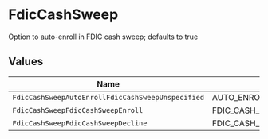 # FdicCashSweep

Option to auto-enroll in FDIC cash sweep; defaults to true


## Values

| Name                                              | Value                                             |
| ------------------------------------------------- | ------------------------------------------------- |
| `FdicCashSweepAutoEnrollFdicCashSweepUnspecified` | AUTO_ENROLL_FDIC_CASH_SWEEP_UNSPECIFIED           |
| `FdicCashSweepFdicCashSweepEnroll`                | FDIC_CASH_SWEEP_ENROLL                            |
| `FdicCashSweepFdicCashSweepDecline`               | FDIC_CASH_SWEEP_DECLINE                           |